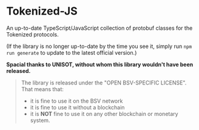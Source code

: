 # Tokenized-JS

An up-to-date TypeScript/JavaScript collection of protobuf classes for the Tokenized protocols.

(If the library is no longer up-to-date by the time you see it, simply run ```npm run generate``` to update to the latest official version.)

**Spacial thanks to UNISOT, without whom this library wouldn't have been released.**

> The library is released under the "OPEN BSV-SPECIFIC LICENSE".
> That means that:
> - it is fine to use it on the BSV network
> - it is fine to use it without a blockchain
> - it is **NOT** fine to use it on any other blockchain or monetary system.
